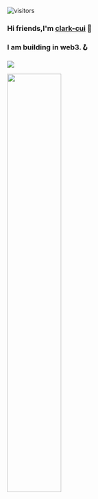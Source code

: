 ![visitors](https://visitor-badge.glitch.me/badge?page_id=clark-cui.visitor-badge)
### Hi friends,I'm [clark-cui](https://clark-cui.top) 👋
### I am building in web3.🪝

![](https://github-readme-stats.vercel.app/api?username=clark-cui&count_private=true&show_icons=true&icon_color=0366d6&text_color=24292e&bg_color=ffffff&hide_title=true)

<img src="https://wakatime.com/share/@4f3f1e42-9b98-411c-a0de-6a27d90d96b1/6a2a1c07-96bc-471f-9481-b26838e422fd.svg" width="50%" height="50%" >
